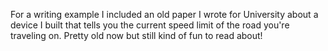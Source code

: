 For a writing example I included an old paper I wrote for University about a device I built that tells you the current speed limit of the road you're traveling on. Pretty old now but still kind of fun to read about! 
